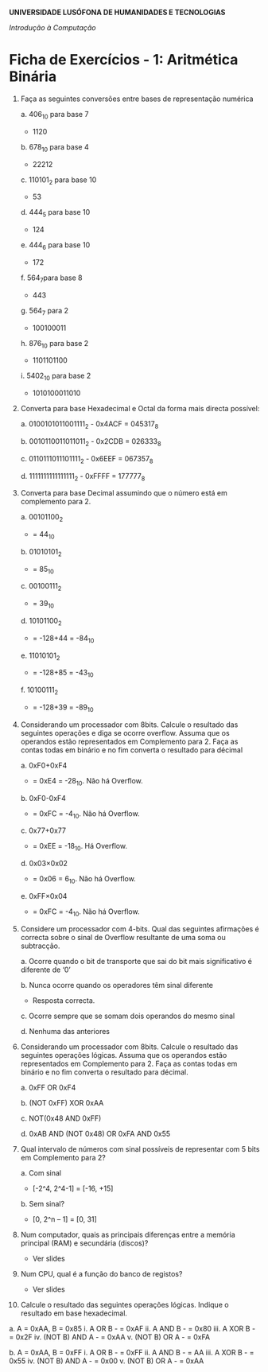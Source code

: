 **UNIVERSIDADE LUSÓFONA DE HUMANIDADES E TECNOLOGIAS**

*Introdução à Computação*

# Ficha de Exercícios - 1: Aritmética Binária


1. Faça as seguintes conversões entre bases de representação numérica

   a. 406<sub>10</sub> para base 7
   	-   1120
   
   b. 678<sub>10</sub>  para base 4
      -   22212
   
   c. 110101<sub>2</sub>  para base 10
      -   53
   
   d. 444<sub>5</sub> para base 10
      -   124   
      
   e. 444<sub>6</sub> para base 10
      -   172   
   
   f. 564<sub>7</sub>para base 8
      -   443
      
   g. 564<sub>7</sub> para 2
      -   100100011

   h. 876<sub>10</sub>  para base 2
      -   1101101100
   
   i. 5402<sub>10</sub>  para base 2 
      -   1010100011010

2. Converta para base Hexadecimal e Octal da forma mais directa possível:

   a. 0100101011001111<sub>2</sub>
         -   0x4ACF = 045317<sub>8</sub>
   
   b. 0010110011011011<sub>2</sub>
         -   0x2CDB = 026333<sub>8</sub>   
   
   c. 0110111011101111<sub>2</sub>
         -   0x6EEF = 067357<sub>8</sub>   
   
   d. 1111111111111111<sub>2</sub>
         -   0xFFFF = 177777<sub>8</sub>   

3. Converta para base Decimal assumindo que o número está em complemento para 2.

   a. 00101100<sub>2</sub>
      -   = 44<sub>10</sub>    
   
   b. 01010101<sub>2</sub>
      -   = 85<sub>10</sub>  
   
   c. 00100111<sub>2</sub>
      -   = 39<sub>10</sub>     
   
   d. 10101100<sub>2</sub>
      -   = -128+44 = -84<sub>10</sub>     
   
   e. 11010101<sub>2</sub>
      -   = -128+85 = -43<sub>10</sub>     
   
   f. 10100111<sub>2</sub>
      -   = -128+39 = -89<sub>10</sub>     

4. Considerando um processador com 8bits. Calcule o resultado das seguintes operações e diga se ocorre overflow. Assuma que os operandos estão representados em Complemento para 2. Faça as contas todas em binário e no fim converta o resultado para décimal

   a. 0xF0+0xF4
      -   = 0xE4 = -28<sub>10</sub>. Não há Overflow.
   
   b. 0xF0-0xF4
      -   = 0xFC = -4<sub>10</sub>. Não há Overflow.
   
   c. 0x77+0x77
      -   = 0xEE = -18<sub>10</sub>. Há Overflow.   
   
   d. 0x03×0x02
      -   = 0x06 = 6<sub>10</sub>. Não há Overflow.  
   
   e. 0xFF×0x04
      -   = 0xFC = -4<sub>10</sub>. Não há Overflow.

5. Considere um processador com 4-bits. Qual das seguintes afirmações é correcta sobre o sinal de Overflow resultante de uma soma ou subtracção.

   a. Ocorre quando o bit de transporte que sai do bit mais significativo é diferente de ‘0’
   
   b. Nunca ocorre quando os operadores têm sinal diferente
      -   Resposta correcta.
   
   c. Ocorre sempre que se somam dois operandos do mesmo sinal
   
   d. Nenhuma das anteriores


6. Considerando um processador com 8bits. Calcule o resultado das seguintes operações lógicas. Assuma que os operandos estão representados em Complemento para 2. Faça as contas todas em binário e no fim converta o resultado para décimal.

   a. 0xFF OR 0xF4
   
   b. (NOT 0xFF) XOR 0xAA
   
   c. NOT(0x48 AND 0xFF)
   
   d. 0xAB AND (NOT 0x48) OR 0xFA AND 0x55


7. Qual intervalo de números com sinal possíveis de representar com 5 bits em Complemento para 2?

   a.   Com sinal
      -   [-2^4, 2^4-1] = [-16, +15]

   b.   Sem sinal?
      -   [0, 2^n – 1] = [0, 31]   
   
8. Num computador, quais as principais diferenças entre a memória principal (RAM) e secundária (discos)?
   -   Ver slides

9. Num CPU, qual é a função do banco de registos?
   -   Ver slides

10. Calcule o resultado das seguintes operações lógicas. Indique o resultado em base hexadecimal.

   a.   A = 0xAA, B = 0x85
      i.   A OR B
         -   = 0xAF
      ii.	A AND B
         -   = 0x80
      iii.	A XOR B
         -   = 0x2F
      iv.	(NOT B) AND A
         -   = 0xAA
      v.	(NOT B) OR A
         -   = 0xFA

   b.   A = 0xAA, B = 0xFF
      i.   A OR B
         -   = 0xFF
      ii.   A AND B
         -   = AA
      iii.   A XOR B
         -   = 0x55
      iv.   (NOT B) AND A
         -   = 0x00
      v.   (NOT B) OR A
         -   = 0xAA


